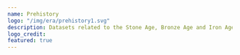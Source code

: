 ```yaml
---
name: Prehistory
logo: "/img/era/prehistory1.svg"
description: Datasets related to the Stone Age, Bronze Age and Iron Age.
logo_credit: 
featured: true
---
```

